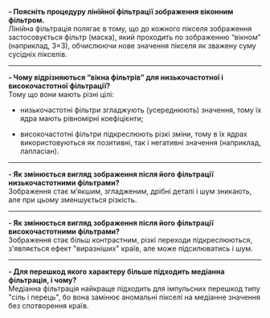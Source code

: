 **\- Поясніть процедуру лінійної фільтрації зображення віконним фільтром.**  
 Лінійна фільтрація полягає в тому, що до кожного пікселя зображення застосовується фільтр (маска), який проходить по зображенню “вікном” (наприклад, 3×3), обчислюючи нове значення пікселя як зважену суму сусідніх пікселів.

---

**\- Чому відрізняються “вікна фільтрів” для низькочастотної і високочастотної фільтрації?**  
 Тому що вони мають різні цілі:

* низькочастотні фільтри згладжують (усереднюють) значення, тому їх ядра мають рівномірні коефіцієнти;

* високочастотні фільтри підкреслюють різкі зміни, тому в їх ядрах використовуються як позитивні, так і негативні значення (наприклад, лапласіан).

---

**\- Як змінюється вигляд зображення після його фільтрації низькочастотними фільтрами?**  
 Зображення стає м’якшим, згладженим, дрібні деталі і шум зникають, але при цьому зменшується різкість.

---

**\- Як змінюється вигляд зображення після його фільтрації високочастотними фільтрами?**  
 Зображення стає більш контрастним, різкі переходи підкреслюються, з'являється ефект "виразніших" країв, але може підсилюватись і шум.

---

**\- Для перешкод якого характеру більше підходить медіанна фільтрація, і чому?**  
 Медіанна фільтрація найкраще підходить для імпульсних перешкод типу "сіль і перець", бо вона замінює аномальні пікселі на медіанне значення без спотворення країв.

